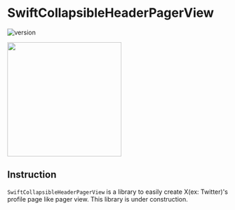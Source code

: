 # SwiftCollapsibleHeaderPagerView

![version](https://img.shields.io/badge/version-0.0.1-blue)

<img src="https://github.com/chitomo12/CollapsibleHeaderPagerView/assets/37266869/9417c57c-9770-4af8-b410-6dde562373ba" width="260">

## Instruction
`SwiftCollapsibleHeaderPagerView` is a library to easily create X(ex: Twitter)'s profile page like pager view.
This library is under construction.
